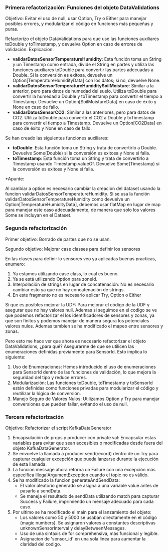 ### Primera refactorización: Funciones del objeto DataValidations

Objetivo:  Evitar el uso de null, usar Option, Try o Either para manejar posibles errores, y modularizar el código en 
funciones más pequeñas y puras.

Refactorizo el objeto DataValidations para que use las funciones auxiliares toDouble y toTimestamp, y devuelva Option 
en caso de errores de validación. Explicacion:

- **validarDatosSensorTemperatureHumidity**: Esta función toma un String y un Timestamp como entrada, divide el String 
en partes y utiliza las funciones auxiliares toDouble para convertir las partes adecuadas a Double. Si la conversión es 
exitosa, devuelve un Option[TemperatureHumidityData] con los datos; si no, devuelve None.
- **validarDatosSensorTemperatureHumiditySoilMoisture**: Similar a la anterior, pero para datos de humedad del suelo. 
Utiliza toDouble para convertir la humedad a Double y toTimestamp para convertir el tiempo a Timestamp. 
Devuelve un Option[SoilMoistureData] en caso de éxito y None en caso de fallo.
- **validarDatosSensorCO2**: Similar a las anteriores, pero para datos de CO2. Utiliza toDouble para convertir el CO2 a 
Double y toTimestamp para convertir el tiempo a Timestamp. Devuelve un Option[CO2Data] en caso de éxito y None en 
caso de fallo.

Se han creado las siguientes funciones auxiliares:

- **toDouble**: Esta función toma un String y trata de convertirlo a Double. Devuelve Some(Double) si la conversión 
es exitosa y None si falla.
- **toTimestamp**: Esta función toma un String y trata de convertirlo a Timestamp usando Timestamp.valueOf. 
Devuelve Some(Timestamp) si la conversión es exitosa y None si falla.


*Apunte:

Al cambiar a option es necesario cambiar la creacion del dataset usando la funcion validarDatosSensorTemperatureHumidity.
Si se usa la función validarDatosSensorTemperatureHumidity como devuelve un Option[TemperatureHumidityData], 
debemos usar flatMap en lugar de map para manejar este caso adecuadamente, de manera que solo los valores Some se incluyan en el Dataset.


### Segunda refactorización

Primer objetivo: Borrado de partes que no se usan.

Segundo objetivo: Mejorar case classes para definir los sensores

En las clases para definir lo sensores veo ya aplicadas buenas practicas, enumero:
1. Ya estamos utilizando case class, lo cual es bueno.
2. Ya se está utilizando Option para zoneId.
3. Interpolación de strings en lugar de concatenación: No es necesario cambiar esto ya que no hay concatenación de strings.
4. En este fragmento no es necesario aplicar Try, Option o Either

Si que es posibles mejorar la UDF: Para mejorar el código de la UDF y asegurar que no hay valores null. 
Ademas si seguimos en el codigo se ve que podemos refactorizar el los identificadores de sensores y zonas, 
ya que son finitos y podemos manejar de manera segura los potenciales valores nulos. 
Ademas tambien se ha modificado el mapeo entre sensores y zonas.

Pero esto me hace ver que ahora es necesario refactorizar el objeto DataValidations, ¿para qué? Asegurarme de que 
se utilicen las enumeraciones definidas previamente para SensorId. Esto implica lo siguiente:

1. Uso de Enumeraciones: Hemos introducido el uso de enumeraciones para SensorId dentro de las funciones de validación, 
lo que mejora la seguridad del tipo y reduce errores.
2. Modularización: Las funciones toDouble, toTimestamp y toSensorId están definidas como funciones privadas 
para modularizar el código y reutilizar la lógica de conversión.
3. Manejo Seguro de Valores Nulos: Utilizamos Option y Try para manejar conversiones que pueden fallar, 
evitando el uso de null.


### Tercera refactorización
Objetivo: Refactorizar el script KafkaDataGenerator
1. Encapsulación de props y producer con private val: Encapsular estas variables para evitar que sean accesibles o 
modificadas desde fuera del objeto KafkaDataGenerator.
2. Se envuelve la llamada a producer.send(record) dentro de un Try para capturar cualquier excepción 
que pueda lanzarse durante la ejecución de esta llamada.
3. La funcion message ahora retorna un Failure con una excepción más específica 
IllegalArgumentException cuando el topic no es válido.
4. Se ha modificado la funcion generateAndSendData:
   - El valor aleatorio generado se asigna a una variable value antes de pasarlo a sendData.
   - Se maneja el resultado de sendData utilizando match para capturar Success y Failure, imprimiendo un mensaje adecuado para cada caso.
5. Por ultimo se ha modificado el main para el lanzamiento del objeto:
   - Los valores como 50 y 5000 se usaban directamente en el código (magic numbers). 
   Se asignaron valores a constantes descriptivas unknownSensorInterval y delayBetweenMessages.
   - Uso de una sintaxis de for comprehensiva, más funcional y legible.
   - Asignacion de 'sensor_id' en una sola linea para aumentar la claridad del codigo.



